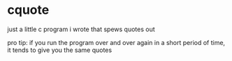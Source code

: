 # cquote

just a little c program i wrote that spews quotes out

pro tip: if you run the program over and over again in a short period of time, it tends to give you the same quotes

